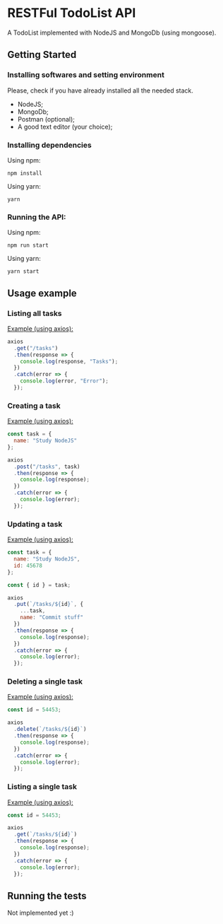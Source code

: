 # RESTFul TodoList API

A TodoList implemented with NodeJS and MongoDb (using mongoose).

## Getting Started

### Installing softwares and setting environment

Please, check if you have already installed all the needed stack.

- NodeJS;
- MongoDb;
- Postman (optional);
- A good text editor (your choice);

### Installing dependencies

Using npm:

```
npm install
```

Using yarn:

```
yarn
```

### Running the API:

Using npm:

```
npm run start
```

Using yarn:

```
yarn start
```

## Usage example

### Listing all tasks

[Example (using axios):](https://github.com/axios/axios "Axios documentation")

```javascript
axios
  .get("/tasks")
  .then(response => {
    console.log(response, "Tasks");
  })
  .catch(error => {
    console.log(error, "Error");
  });
```

### Creating a task

[Example (using axios):](https://github.com/axios/axios "Axios documentation")

```javascript
const task = {
  name: "Study NodeJS"
};

axios
  .post("/tasks", task)
  .then(response => {
    console.log(response);
  })
  .catch(error => {
    console.log(error);
  });
```

### Updating a task

[Example (using axios):](https://github.com/axios/axios "Axios documentation")

```javascript
const task = {
  name: "Study NodeJS",
  id: 45678
};

const { id } = task;

axios
  .put(`/tasks/${id}`, {
    ...task,
    name: "Commit stuff"
  })
  .then(response => {
    console.log(response);
  })
  .catch(error => {
    console.log(error);
  });
```

### Deleting a single task

[Example (using axios):](https://github.com/axios/axios "Axios documentation")

```javascript
const id = 54453;

axios
  .delete(`/tasks/${id}`)
  .then(response => {
    console.log(response);
  })
  .catch(error => {
    console.log(error);
  });
```

### Listing a single task

[Example (using axios):](https://github.com/axios/axios "Axios documentation")

```javascript
const id = 54453;

axios
  .get(`/tasks/${id}`)
  .then(response => {
    console.log(response);
  })
  .catch(error => {
    console.log(error);
  });
```

## Running the tests

Not implemented yet :)
